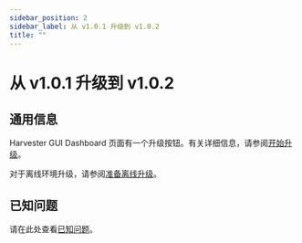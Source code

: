 ```yaml
---
sidebar_position: 2
sidebar_label: 从 v1.0.1 升级到 v1.0.2
title: ""
---
```

# 从 v1.0.1 升级到 v1.0.2

## 通用信息

Harvester GUI Dashboard 页面有一个升级按钮。有关详细信息，请参阅[开始升级](../automatic.md#开始升级)。

对于离线环境升级，请参阅[准备离线升级](../automatic.md#准备离线升级)。

## 已知问题

请在此处查看[已知问题](./v1-0-0-to-v1-0-1.md#已知问题)。
